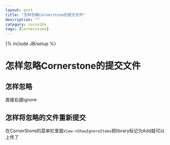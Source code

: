 ```yaml
---
layout: post
title: "怎样忽略Cornerstone的提交文件"
description: ""
category: cocos2dx
tags: [Cornerstone]
---
```

{% include JB/setup %}

怎样忽略Cornerstone的提交文件
==================

## 怎样忽略

直接右键ignore

## 怎样将忽略的文件重新提交

在CornerStone的菜单栏里面`View->ShowIgnoreItems`把library标记为Add就可以上传了

